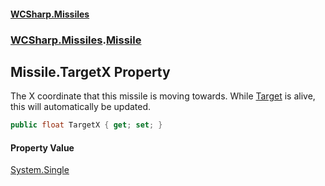 #### [WCSharp.Missiles](index.md 'index')
### [WCSharp.Missiles](WCSharp.Missiles.md 'WCSharp.Missiles').[Missile](WCSharp.Missiles.Missile.md 'WCSharp.Missiles.Missile')

## Missile.TargetX Property

The X coordinate that this missile is moving towards. While [Target](WCSharp.Missiles.Missile.Target.md 'WCSharp.Missiles.Missile.Target') is alive, this will automatically be updated.

```csharp
public float TargetX { get; set; }
```

#### Property Value
[System.Single](https://docs.microsoft.com/en-us/dotnet/api/System.Single 'System.Single')